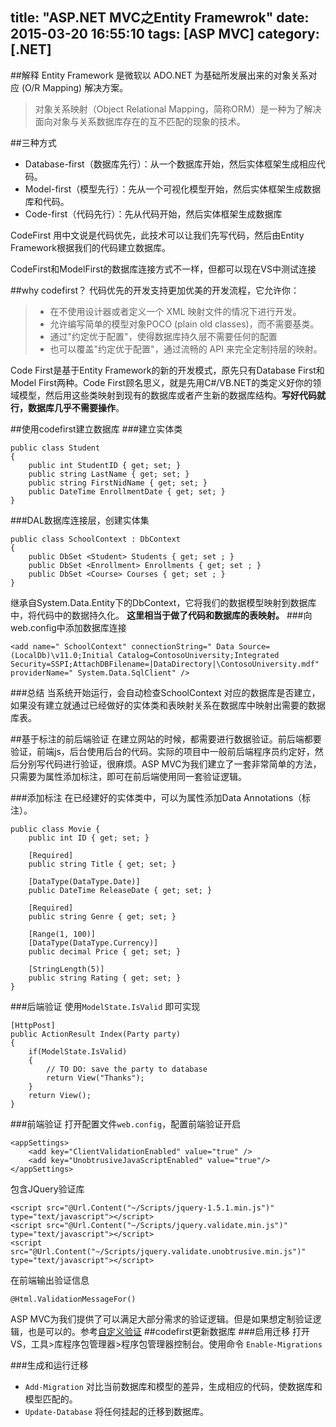 title: "ASP.NET MVC之Entity Framewrok"
date: 2015-03-20 16:55:10
tags: [ASP MVC]
category: [.NET]
---

##解释
Entity Framework 是微软以 ADO.NET 为基础所发展出来的对象关系对应 (O/R Mapping) 解决方案。
> 对象关系映射（Object Relational Mapping，简称ORM）是一种为了解决面向对象与关系数据库存在的互不匹配的现象的技术。

##三种方式

- Database-first（数据库先行）：从一个数据库开始，然后实体框架生成相应代码。
- Model-first（模型先行）：先从一个可视化模型开始，然后实体框架生成数据库和代码。
- Code-first（代码先行）：先从代码开始，然后实体框架生成数据库

CodeFirst 用中文说是代码优先，此技术可以让我们先写代码，然后由Entity Framework根据我们的代码建立数据库。

CodeFirst和ModelFirst的数据库连接方式不一样，但都可以现在VS中测试连接

##why codefirst？
代码优先的开发支持更加优美的开发流程，它允许你：
>* 在不使用设计器或者定义一个 XML 映射文件的情况下进行开发。
>* 允许编写简单的模型对象POCO (plain old classes)，而不需要基类。
>* 通过"约定优于配置"，使得数据库持久层不需要任何的配置
>* 也可以覆盖"约定优于配置"，通过流畅的 API 来完全定制持层的映射。

Code First是基于Entity Framework的新的开发模式，原先只有Database First和Model First两种。Code First顾名思义，就是先用C#/VB.NET的类定义好你的领域模型，然后用这些类映射到现有的数据库或者产生新的数据库结构。**写好代码就行，数据库几乎不需要操作**。

##使用codefirst建立数据库
###建立实体类

```
public class Student
{
    public int StudentID { get; set; }
    public string LastName { get; set; }
    public string FirstNidName { get; set; }
    public DateTime EnrollmentDate { get; set; }
}
```
###DAL数据库连接层，创建实体集
```
public class SchoolContext : DbContext
{
    public DbSet <Student> Students { get; set ; }
    public DbSet <Enrollment> Enrollments { get; set ; }
    public DbSet <Course> Courses { get; set ; }
}
```
继承自System.Data.Entity下的DbContext，它将我们的数据模型映射到数据库中，将代码中的数据持久化。
**这里相当于做了代码和数据库的表映射。**
###向web.config中添加数据库连接

```
<add name=" SchoolContext" connectionString=" Data Source=(LocalDb)\v11.0;Initial Catalog=ContosoUniversity;Integrated Security=SSPI;AttachDBFilename=|DataDirectory|\ContosoUniversity.mdf" providerName=" System.Data.SqlClient" />
```
###总结
当系统开始运行，会自动检查SchoolContext 对应的数据库是否建立，如果没有建立就通过已经做好的实体类和表映射关系在数据库中映射出需要的数据库表。



##基于标注的前后端验证
在建立网站的时候，都需要进行数据验证。前后端都要验证，前端js，后台使用后台的代码。实际的项目中一般前后端程序员约定好，然后分别写代码进行验证，很麻烦。ASP MVC为我们建立了一套非常简单的方法，只需要为属性添加标注，即可在前后端使用同一套验证逻辑。

###添加标注
在已经建好的实体类中，可以为属性添加Data Annotations（标注）。

```
public class Movie {
    public int ID { get; set; }

    [Required]
    public string Title { get; set; }

    [DataType(DataType.Date)]
    public DateTime ReleaseDate { get; set; }

    [Required]
    public string Genre { get; set; }

    [Range(1, 100)]
    [DataType(DataType.Currency)]
    public decimal Price { get; set; }

    [StringLength(5)]
    public string Rating { get; set; }
}
```
###后端验证
使用`ModelState.IsValid` 即可实现

```
[HttpPost]
public ActionResult Index(Party party)
{
    if(ModelState.IsValid)
    {
        // TO DO: save the party to database
        return View("Thanks");
    }
    return View();
}
```
###前端验证
打开配置文件`web.config`，配置前端验证开启

```
<appSettings>
    <add key="ClientValidationEnabled" value="true" />
    <add key="UnobtrusiveJavaScriptEnabled" value="true"/>
</appSettings>
```
包含JQuery验证库

```
<script src="@Url.Content("~/Scripts/jquery-1.5.1.min.js")" type="text/javascript"></script>
<script src="@Url.Content("~/Scripts/jquery.validate.min.js")" type="text/javascript"></script>
<script src="@Url.Content("~/Scripts/jquery.validate.unobtrusive.min.js")" type="text/javascript"></script>

```
在前端输出验证信息

```
@Html.ValidationMessageFor()
```

ASP MVC为我们提供了可以满足大部分需求的验证逻辑。但是如果想定制验证逻辑，也是可以的。参考[自定义验证](http://prideparrot.com/blog/archive/2012/4/model_validation_in_asp_net_mvc)
##codefirst更新数据库
###启用迁移
打开VS，工具>库程序包管理器>程序包管理器控制台。使用命令
`Enable-Migrations`

###生成和运行迁移
- `Add-Migration`      对比当前数据库和模型的差异，生成相应的代码，使数据库和模型匹配的。
- `Update-Database`  将任何挂起的迁移到数据库。